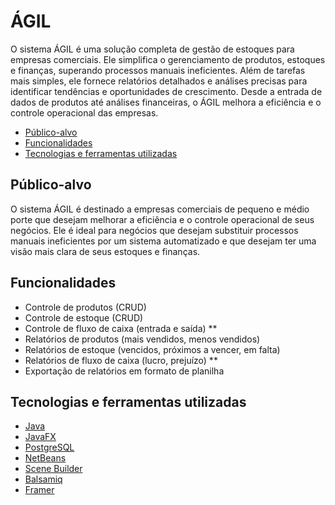 # ÁGIL

O sistema ÁGIL é uma solução completa de gestão de estoques para empresas comerciais. Ele simplifica o gerenciamento de produtos, estoques e finanças, superando processos manuais ineficientes. Além de tarefas mais simples, ele fornece relatórios detalhados e análises precisas para identificar tendências e oportunidades de crescimento. Desde a entrada de dados de produtos até análises financeiras, o ÁGIL melhora a eficiência e o controle operacional das empresas.

<!-- toc -->
- [Público-alvo](#público-alvo)
- [Funcionalidades](#funcionalidades)
- [Tecnologias e ferramentas utilizadas](#tecnologias-e-ferramentas-utilizadas)
<!-- toc -->

## Público-alvo

O sistema ÁGIL é destinado a empresas comerciais de pequeno e médio porte que desejam melhorar a eficiência e o controle operacional de seus negócios. Ele é ideal para negócios que desejam substituir processos manuais ineficientes por um sistema automatizado e que desejam ter uma visão mais clara de seus estoques e finanças.

## Funcionalidades

- Controle de produtos (CRUD)
- Controle de estoque (CRUD)
- Controle de fluxo de caixa (entrada e saída) **
- Relatórios de produtos (mais vendidos, menos vendidos)
- Relatórios de estoque (vencidos, próximos a vencer, em falta)
- Relatórios de fluxo de caixa (lucro, prejuízo) **
- Exportação de relatórios em formato de planilha

## Tecnologias e ferramentas utilizadas

- [Java](https://www.java.com/pt_BR/)
- [JavaFX](https://openjfx.io/)
- [PostgreSQL](https://www.postgresql.org/)
- [NetBeans](https://netbeans.org/)
- [Scene Builder](https://gluonhq.com/products/scene-builder/)
- [Balsamiq](https://balsamiq.com/)
- [Framer](https://www.framer.com/)
  